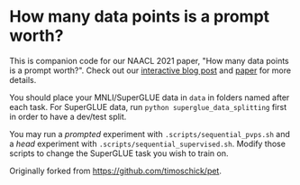 # How many data points is a prompt worth?

This is companion code for our NAACL 2021 paper, "How many data points is a prompt worth?". Check out our [interactive blog post](https://huggingface.co/blog/how_many_data_points/) and [paper](https://arxiv.org/abs/2103.08493) for more details.

You should place your MNLI/SuperGLUE data in `data` in folders named after each task. For SuperGLUE data, run `python superglue_data_splitting` first in order to have a dev/test split.

You may run a _prompted_ experiment with `.scripts/sequential_pvps.sh` and a _head_ experiment with `.scripts/sequential_supervised.sh`. Modify those scripts to change the SuperGLUE task you wish to train on.

Originally forked from https://github.com/timoschick/pet.
